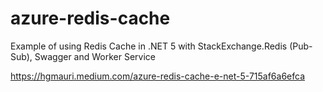 #  azure-redis-cache
Example of using Redis Cache in .NET 5 with StackExchange.Redis (Pub-Sub), Swagger and Worker Service 

https://hgmauri.medium.com/azure-redis-cache-e-net-5-715af6a6efca
